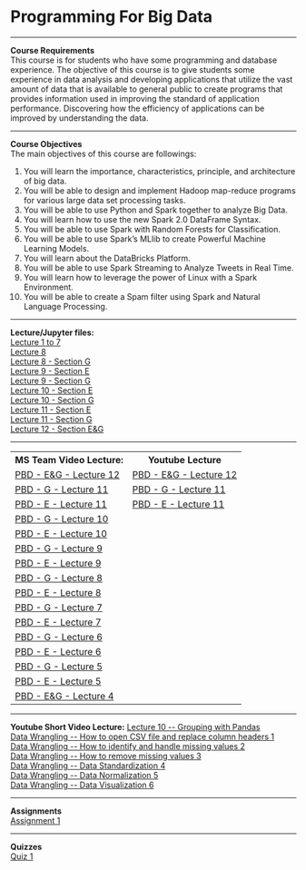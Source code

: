 <h1> Programming For Big Data </h1><hr>
<b>Course Requirements</b><br>
This course is for students who have some programming and database experience. The objective of this course is to give students some experience in data analysis and developing applications that utilize the vast amount of data that is available to general public to create programs that provides information used in improving the standard of application performance. Discovering how the efficiency of applications can be improved by understanding the data.<br>
<hr>
<b>Course Objectives	</b><br>
The main objectives of this course are followings:
<ol>
  <li> You will learn the importance, characteristics, principle, and architecture of big data.
  <li> You will be able to design and implement Hadoop map-reduce programs for various large data set processing tasks.
  <li> You will be able to use Python and Spark together to analyze Big Data. 
  <li> You will learn how to use the new Spark 2.0 DataFrame Syntax. 
  <li> You will be able to use Spark with Random Forests for Classification.
  <li> You will be able to use Spark’s MLlib to create Powerful Machine Learning Models.
  <li> You will learn about the DataBricks Platform.
  <li> You will be able to use Spark Streaming to Analyze Tweets in Real Time.
  <li> You will learn how to leverage the power of Linux with a Spark Environment.
  <li> You will be able to create a Spam filter using Spark and Natural Language Processing.
 </ol>
 <hr>
 <b>Lecture/Jupyter files:	</b><br>
<a href="https://github.com/SaeedIqbal/Programming-For-Big-Data/blob/master/Untitled2.ipynb">Lecture 1 to 7</a><br>
<a href="https://github.com/SaeedIqbal/Programming-For-Big-Data/blob/master/Lecture8.ipynb">Lecture 8</a><br>
<a href="https://github.com/SaeedIqbal/Programming-For-Big-Data/blob/master/Lecture8G.ipynb">Lecture 8 - Section G</a><br>
<a href="https://github.com/SaeedIqbal/Programming-For-Big-Data/blob/master/Lecture%209%20-%20E.ipynb">Lecture 9 - Section E</a><br>
<a href="https://github.com/SaeedIqbal/Programming-For-Big-Data/blob/master/Lecture%209%20-%20G.ipynb">Lecture 9 - Section G</a><br>
<a href="https://github.com/SaeedIqbal/Programming-For-Big-Data/blob/master/Lecture%2010%20-%20E.ipynb">Lecture 10 - Section E</a><br>
<a href="https://github.com/SaeedIqbal/Programming-For-Big-Data/blob/master/Lecture%2010%20-%20G.ipynb">Lecture 10 - Section G</a><br>
<a href="https://github.com/SaeedIqbal/Programming-For-Big-Data/blob/master/DataWranglingwithPre-processingSectionE.ipynb">Lecture 11 - Section E</a><br>
<a href="https://github.com/SaeedIqbal/Programming-For-Big-Data/blob/master/DataWranglingwithPre-processingSectionG.ipynb">Lecture 11 - Section G</a><br>
<a href="https://github.com/SaeedIqbal/Programming-For-Big-Data/blob/master/DataStandardization-PBDSection-E%26G-Lect12.ipynb">Lecture 12 - Section E&G</a><br>
<hr>
<table><tr><th>MS Team Video Lecture:</th> <th>Youtube Lecture</th> </tr>
<tr><td><a href="https://web.microsoftstream.com/video/399862d4-bcd2-483e-ba23-92d0ccb1eb17">PBD - E&G - Lecture 12</a></td> <td><a href="https://youtu.be/UEjBiFo3RpQ">PBD - E&G - Lecture 12</a></td></tr>
<tr><td><a href="https://web.microsoftstream.com/video/b7d41971-c9ff-48ac-821f-56e250ba6b1b">PBD - G - Lecture 11</a></td> <td><a href="https://youtu.be/hDn5VH8QVjg">PBD - G - Lecture 11</a></td></tr>
<tr><td><a href="https://web.microsoftstream.com/video/92f40d42-19cb-4d1f-8d80-cc0efb46a5a9">PBD - E - Lecture 11</a></td> <td><a href="https://youtu.be/5c75AAgmBT4">PBD - E - Lecture 11</a></td></tr>
<tr><td><a href="https://web.microsoftstream.com/video/26bda017-57a0-490e-ba6c-3227f3e56d19">PBD - G - Lecture 10</a></td> <td></td></tr>
<tr><td><a href="https://web.microsoftstream.com/video/dd173ef3-fd2e-401a-bba3-7e31be7f72f6">PBD - E - Lecture 10</a></td> <td></td></tr>
<tr><td><a href="https://web.microsoftstream.com/video/bb94d124-0248-4cd4-8a41-35b6dc3ab168">PBD - G - Lecture 9</a></td><td></td></tr>
<tr><td><a href="https://web.microsoftstream.com/video/04068623-618c-45d9-b4c4-e27060e2f992">PBD - E - Lecture 9</a></td><td></td></tr>
<tr><td><a href="https://web.microsoftstream.com/video/55767671-6b58-47b5-8dff-fdbc725caef0">PBD - G - Lecture 8</a></td><td></td></tr>
<tr><td><a href="https://web.microsoftstream.com/video/1307d0e0-1e9e-4adc-8133-bdd0c1dafdc5">PBD - E - Lecture 8</a></td><td></td></tr>
<tr><td><a href="https://web.microsoftstream.com/video/d14f736c-2aac-4ed8-8e56-0fec065d2946">PBD - G - Lecture 7</a></td><td></td></tr>
<tr><td><a href="https://web.microsoftstream.com/video/233506d9-a681-42e3-b044-3320ff9efd43">PBD - E - Lecture 7</a></td><td></td></tr>
<tr><td><a href="https://web.microsoftstream.com/video/05b2921a-25e6-4d5e-8cbc-2228441eac0d">PBD - G - Lecture 6</a></td><td></td></tr>
<tr><td><a href="https://web.microsoftstream.com/video/2789743b-0e43-4287-94f7-b0a92bb7ffb7">PBD - E - Lecture 6</a></td><td></td></tr>
<tr><td><a href="https://web.microsoftstream.com/video/3e05625c-c697-405b-9ed8-a6e90f46aa6d">PBD - G - Lecture 5</a></td><td></td></tr>
<tr><td><a href="https://web.microsoftstream.com/video/ba6f1c86-08d5-4f2f-a676-53d49d0a0378">PBD - E - Lecture 5</a></td><td></td></tr>
<tr><td><a href="https://web.microsoftstream.com/video/30407b3d-b432-42a4-8e8b-ac84c9662444">PBD - E&G - Lecture 4</a></td><td></td></tr>
</table>
<hr>
<b>Youtube Short Video Lecture:</b>	
 <a href="https://youtu.be/FYbPyxtUOMI">Lecture 10 -- Grouping with Pandas</a><br>
 <a href="https://youtu.be/js18LScKJHc">Data Wrangling -- How to open CSV file and replace column headers 1</a><br>
 <a href="https://youtu.be/r47CzCnJpUE">Data Wrangling -- How to identify and handle missing values 2</a><br>
 <a href="https://youtu.be/8veRd_djZhs">Data Wrangling -- How to remove missing values 3</a><br>
 <a href="https://youtu.be/ekVJHVII_2c">Data Wrangling -- Data Standardization 4</a><br>
 <a href="https://youtu.be/ZdkZtJ9U3a8">Data Wrangling -- Data Normalization 5</a><br>
 <a href="https://youtu.be/dghyfxZihik">Data Wrangling -- Data Visualization 6</a><br>
 
<hr>
 <b>Assignments	</b><br>
<a href="https://github.com/SaeedIqbal/Programming-For-Big-Data/blob/master/A1.pdf">Assignment 1</a><br>

<hr>
 <b>Quizzes	</b><br>
<a href="https://github.com/SaeedIqbal/Programming-For-Big-Data/blob/master/Q1.pdf">Quiz 1</a><br>

